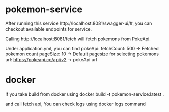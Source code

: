 # pokemon-service
After running this service http://localhost:8081/swagger-ui/#, you can checkout available endpoints for service. 

Calling http://localhost:8081/fetch will fetch pokemons from PokeApi.

Under application.yml, you can find 
pokeApi:
  fetchCount: 500 -> Fetched pokemon count
  pageSize: 10 -> Default pagesize for selecting pokemons
  url: https://pokeapi.co/api/v2 -> pokeApi url
  
# docker
If you take build from docker using
docker build -t pokemon-service:latest .

and call fetch api,
You can check logs using docker logs command
